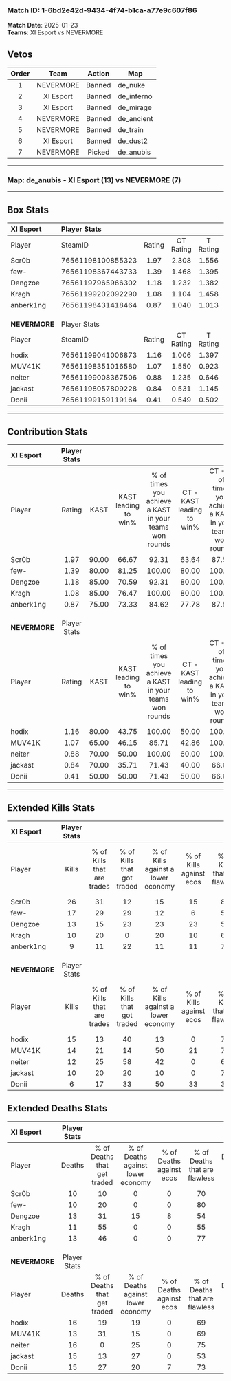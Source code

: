### Match ID: 1-6bd2e42d-9434-4f74-b1ca-a77e9c607f86  
**Match Date**: 2025-01-23  
**Teams**: XI Esport vs NEVERMORE  

## Vetos  

| Order | Team | Action | Map |
| :---: | :--: | :----: | --- |
| 1 | NEVERMORE | Banned | de_nuke |
| 2 | XI Esport | Banned | de_inferno |
| 3 | XI Esport | Banned | de_mirage |
| 4 | NEVERMORE | Banned | de_ancient |
| 5 | NEVERMORE | Banned | de_train |
| 6 | XI Esport | Banned | de_dust2 |
| 7 | NEVERMORE | Picked | de_anubis |

---  

### **Map**: de_anubis - XI Esport (13) vs NEVERMORE (7)  
---  

## Box Stats  

| **XI Esport** | Player Stats      |        |           |          |       |       |       |         |        |      |     |
| :- | :- | :-: | :-: | :-: | :-: | :-: | :-: | :-: | :-: | :-: | :-: |
| Player        | SteamID           | Rating | CT Rating | T Rating | KAST  |  ADR  | Kills | Assists | Deaths | K/D  | HS% |
| Scr0b         | 76561198100855323 |  1.97  |   2.308   |  1.556   | 90.00 | 114.3 |  26   |    5    |   10   | 2.60 | 30  |
| few-          | 76561198367443733 |  1.39  |   1.468   |  1.395   | 80.00 | 78.7  |  17   |    4    |   10   | 1.70 | 64  |
| Dengzoe       | 76561197965966302 |  1.18  |   1.232   |  1.382   | 85.00 | 76.3  |  13   |    8    |   13   | 1.00 | 76  |
| Kragh         | 76561199202092290 |  1.08  |   1.104   |  1.458   | 85.00 | 69.7  |  10   |    8    |   11   | 0.91 | 30  |
| anberk1ng     | 76561198431418464 |  0.87  |   1.040   |  1.013   | 75.00 | 58.5  |   9   |    6    |   13   | 0.69 | 66  |
|               |                   |        |           |          |       |       |       |         |        |      |     |
|               |                   |        |           |          |       |       |       |         |        |      |     |
|               |                   |        |           |          |       |       |       |         |        |      |     |
| **NEVERMORE** | Player Stats      |        |           |          |       |       |       |         |        |      |     |
| Player        | SteamID           | Rating | CT Rating | T Rating | KAST  |  ADR  | Kills | Assists | Deaths | K/D  | HS% |
| hodix         | 76561199041006873 |  1.16  |   1.006   |  1.397   | 80.00 | 83.8  |  15   |    5    |   16   | 0.94 | 60  |
| MUV41K        | 76561198351016580 |  1.07  |   1.550   |  0.923   | 65.00 | 75.8  |  14   |    6    |   13   | 1.08 | 35  |
| neiter        | 76561199008367506 |  0.88  |   1.235   |  0.646   | 70.00 | 63.2  |  12   |    3    |   16   | 0.75 | 58  |
| jackast       | 76561198057809228 |  0.84  |   0.531   |  1.145   | 70.00 | 65.7  |  10   |    6    |   15   | 0.67 | 70  |
| Donii         | 76561199159119164 |  0.41  |   0.549   |  0.502   | 50.00 | 37.8  |   6   |    1    |   15   | 0.40 | 66  |
---  

## Contribution Stats  

| **XI Esport** | Player Stats |       |                      |                                                        |                           |                                                             |                          |                                                            |
| :- | :-: | :-: | :-: | :-: | :-: | :-: | :-: | :-: |
| Player        |    Rating    | KAST  | KAST leading to win% | % of times you achieve a KAST in your teams won rounds | CT - KAST leading to win% | CT - % of times you achieve a KAST in your teams won rounds | T - KAST leading to win% | T - % of times you achieve a KAST in your teams won rounds |
| Scr0b         |     1.97     | 90.00 |        66.67         |                         92.31                          |           63.64           |                            87.50                            |          71.43           |                           100.00                           |
| few-          |     1.39     | 80.00 |        81.25         |                         100.00                         |           80.00           |                           100.00                            |          83.33           |                           100.00                           |
| Dengzoe       |     1.18     | 85.00 |        70.59         |                         92.31                          |           80.00           |                           100.00                            |          57.14           |                           80.00                            |
| Kragh         |     1.08     | 85.00 |        76.47         |                         100.00                         |           80.00           |                           100.00                            |          71.43           |                           100.00                           |
| anberk1ng     |     0.87     | 75.00 |        73.33         |                         84.62                          |           77.78           |                            87.50                            |          66.67           |                           80.00                            |
|               |              |       |                      |                                                        |                           |                                                             |                          |                                                            |
|               |              |       |                      |                                                        |                           |                                                             |                          |                                                            |
|               |              |       |                      |                                                        |                           |                                                             |                          |                                                            |
| **NEVERMORE** | Player Stats |       |                      |                                                        |                           |                                                             |                          |                                                            |
| Player        |    Rating    | KAST  | KAST leading to win% | % of times you achieve a KAST in your teams won rounds | CT - KAST leading to win% | CT - % of times you achieve a KAST in your teams won rounds | T - KAST leading to win% | T - % of times you achieve a KAST in your teams won rounds |
| hodix         |     1.16     | 80.00 |        43.75         |                         100.00                         |           50.00           |                           100.00                            |          40.00           |                           100.00                           |
| MUV41K        |     1.07     | 65.00 |        46.15         |                         85.71                          |           42.86           |                           100.00                            |          50.00           |                           75.00                            |
| neiter        |     0.88     | 70.00 |        50.00         |                         100.00                         |           60.00           |                           100.00                            |          44.44           |                           100.00                           |
| jackast       |     0.84     | 70.00 |        35.71         |                         71.43                          |           40.00           |                            66.67                            |          33.33           |                           75.00                            |
| Donii         |     0.41     | 50.00 |        50.00         |                         71.43                          |           50.00           |                            66.67                            |          50.00           |                           75.00                            |
---  

## Extended Kills Stats  

| **XI Esport** | Player Stats |                            |                            |                                    |                         |                              |                                 |                                       |                    |           |
| :- | :-: | :-: | :-: | :-: | :-: | :-: | :-: | :-: | :-: | :-: |
| Player        |    Kills     | % of Kills that are trades | % of Kills that got traded | % of Kills against a lower economy | % of Kills against ecos | % of Kills that are flawless | % of Kills that are close duels | % of Kills that are assisted by flash | Pistol Round Kills | AWP Kills |
| Scr0b         |      26      |             31             |             12             |                 15                 |           15            |              81              |                0                |                   4                   |         2          |    14     |
| few-          |      17      |             29             |             29             |                 12                 |            6            |              59              |                6                |                   6                   |         0          |     0     |
| Dengzoe       |      13      |             15             |             23             |                 23                 |           23            |              54              |                8                |                   0                   |         1          |     0     |
| Kragh         |      10      |             20             |             0              |                 20                 |           10            |              60              |                0                |                  10                   |         0          |     0     |
| anberk1ng     |      9       |             11             |             22             |                 11                 |           11            |              78              |               11                |                   0                   |         1          |     0     |
|               |              |                            |                            |                                    |                         |                              |                                 |                                       |                    |           |
|               |              |                            |                            |                                    |                         |                              |                                 |                                       |                    |           |
|               |              |                            |                            |                                    |                         |                              |                                 |                                       |                    |           |
| **NEVERMORE** | Player Stats |                            |                            |                                    |                         |                              |                                 |                                       |                    |           |
| Player        |    Kills     | % of Kills that are trades | % of Kills that got traded | % of Kills against a lower economy | % of Kills against ecos | % of Kills that are flawless | % of Kills that are close duels | % of Kills that are assisted by flash | Pistol Round Kills | AWP Kills |
| hodix         |      15      |             13             |             40             |                 13                 |            0            |              73              |               13                |                   7                   |         5          |     3     |
| MUV41K        |      14      |             21             |             14             |                 50                 |           21            |              71              |                0                |                   7                   |         2          |     0     |
| neiter        |      12      |             25             |             58             |                 42                 |            0            |              67              |                8                |                   8                   |         2          |     0     |
| jackast       |      10      |             20             |             20             |                 10                 |            0            |              70              |               10                |                  30                   |         1          |     0     |
| Donii         |      6       |             17             |             33             |                 50                 |           33            |              33              |               17                |                  33                   |         0          |     0     |
## Extended Deaths Stats  

| **XI Esport** | Player Stats |                             |                                   |                          |                               |                            |                           |               |
| :- | :-: | :-: | :-: | :-: | :-: | :-: | :-: | :-: |
| Player        |    Deaths    | % of Deaths that get traded | % of Deaths against lower economy | % of Deaths against ecos | % of Deaths that are flawless | % of Deaths that are close | % of Deaths while blinded | Deaths to AWP |
| Scr0b         |      10      |             10              |                 0                 |            0             |              70               |             0              |            30             |       1       |
| few-          |      10      |             20              |                 0                 |            0             |              80               |             10             |             0             |       0       |
| Dengzoe       |      13      |             31              |                15                 |            8             |              54               |             15             |             8             |       1       |
| Kragh         |      11      |             55              |                 0                 |            0             |              55               |             9              |            27             |       1       |
| anberk1ng     |      13      |             46              |                 0                 |            0             |              77               |             8              |             8             |       0       |
|               |              |                             |                                   |                          |                               |                            |                           |               |
|               |              |                             |                                   |                          |                               |                            |                           |               |
|               |              |                             |                                   |                          |                               |                            |                           |               |
| **NEVERMORE** | Player Stats |                             |                                   |                          |                               |                            |                           |               |
| Player        |    Deaths    | % of Deaths that get traded | % of Deaths against lower economy | % of Deaths against ecos | % of Deaths that are flawless | % of Deaths that are close | % of Deaths while blinded | Deaths to AWP |
| hodix         |      16      |             19              |                19                 |            0             |              69               |             0              |             0             |       3       |
| MUV41K        |      13      |             31              |                15                 |            0             |              69               |             15             |             8             |       4       |
| neiter        |      16      |              0              |                25                 |            0             |              75               |             0              |            13             |       3       |
| jackast       |      15      |             13              |                27                 |            0             |              53               |             7              |             0             |       1       |
| Donii         |      15      |             27              |                20                 |            7             |              73               |             0              |             0             |       3       |
